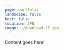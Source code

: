 ```yaml
---
page: portfolio
landscape: false
best: false
location: JPN
image: ./download-15.jpg
---
```

Content goes here!
